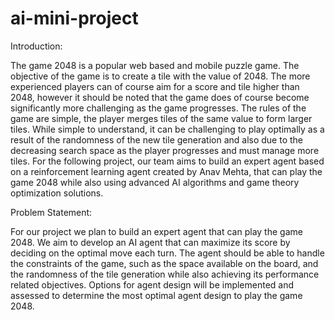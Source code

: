 ﻿# ai-mini-project

Introduction:

The game 2048 is a popular web based and mobile puzzle game. The objective of the game is to create a tile with the value of 2048. The more experienced players can of course aim for a score and tile higher than 2048, however it should be noted that the game does of course become significantly more challenging as the game progresses. The rules of the game are simple, the player merges tiles of the same value to form larger tiles. While simple to understand, it can be challenging to play optimally as a result of the randomness of the new tile generation and also due to the decreasing search space as the player progresses and must manage more tiles. For the following project, our team aims to build an expert agent based on a reinforcement learning agent created by Anav Mehta, that can play the game 2048 while also using advanced AI algorithms and game theory optimization solutions.

Problem Statement:

For our project we plan to build an expert agent that can play the game 2048. We aim to develop an AI agent that can maximize its score by deciding on the optimal move each turn. The agent should be able to handle the constraints of the game, such as the space available on the board, and the randomness of the tile generation while also achieving its performance related objectives. Options for agent design will be implemented and assessed to determine the most optimal agent design to play the game 2048.
